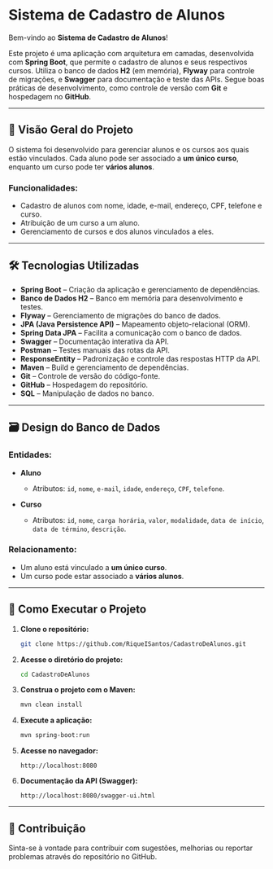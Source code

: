 # Sistema de Cadastro de Alunos

Bem-vindo ao **Sistema de Cadastro de Alunos**!

Este projeto é uma aplicação com arquitetura em camadas, desenvolvida com **Spring Boot**, que permite o cadastro de alunos e seus respectivos cursos. Utiliza o banco de dados **H2** (em memória), **Flyway** para controle de migrações, e **Swagger** para documentação e teste das APIs. Segue boas práticas de desenvolvimento, como controle de versão com **Git** e hospedagem no **GitHub**.

---

## 📌 Visão Geral do Projeto

O sistema foi desenvolvido para gerenciar alunos e os cursos aos quais estão vinculados. Cada aluno pode ser associado a **um único curso**, enquanto um curso pode ter **vários alunos**.

### Funcionalidades:

- Cadastro de alunos com nome, idade, e-mail, endereço, CPF, telefone e curso.
- Atribuição de um curso a um aluno.
- Gerenciamento de cursos e dos alunos vinculados a eles.

---

## 🛠 Tecnologias Utilizadas

- **Spring Boot** – Criação da aplicação e gerenciamento de dependências.
- **Banco de Dados H2** – Banco em memória para desenvolvimento e testes.
- **Flyway** – Gerenciamento de migrações do banco de dados.
- **JPA (Java Persistence API)** – Mapeamento objeto-relacional (ORM).
- **Spring Data JPA** – Facilita a comunicação com o banco de dados.
- **Swagger** – Documentação interativa da API.
- **Postman** – Testes manuais das rotas da API.
- **ResponseEntity** – Padronização e controle das respostas HTTP da API.
- **Maven** – Build e gerenciamento de dependências.
- **Git** – Controle de versão do código-fonte.
- **GitHub** – Hospedagem do repositório.
- **SQL** – Manipulação de dados no banco.

---

## 🗃 Design do Banco de Dados

### Entidades:

- **Aluno**
  - Atributos: `id`, `nome`, `e-mail`, `idade`, `endereço`, `CPF`, `telefone`.

- **Curso**
  - Atributos: `id`, `nome`, `carga horária`, `valor`, `modalidade`, `data de início`, `data de término`, `descrição`.

### Relacionamento:

- Um aluno está vinculado a **um único curso**.
- Um curso pode estar associado a **vários alunos**.

---

## 🚀 Como Executar o Projeto

1. **Clone o repositório:**
   ```bash
   git clone https://github.com/RiqueISantos/CadastroDeAlunos.git
   ```

2. **Acesse o diretório do projeto:**
   ```bash
   cd CadastroDeAlunos
   ```

3. **Construa o projeto com o Maven:**
   ```bash
   mvn clean install
   ```

4. **Execute a aplicação:**
   ```bash
   mvn spring-boot:run
   ```

5. **Acesse no navegador:**
   ```
   http://localhost:8080
   ```

6. **Documentação da API (Swagger):**
   ```
   http://localhost:8080/swagger-ui.html
   ```

---

## 🤝 Contribuição

Sinta-se à vontade para contribuir com sugestões, melhorias ou reportar problemas através do repositório no GitHub.
